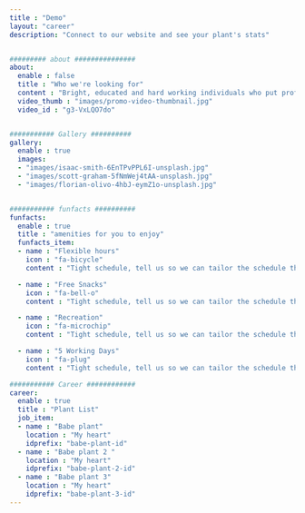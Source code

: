 ```yaml
---
title : "Demo"
layout: "career"
description: "Connect to our website and see your plant's stats"


######### about ###############
about:
  enable : false
  title : "Who we're looking for"
  content : "Bright, educated and hard working individuals who put professionalism first."
  video_thumb : "images/promo-video-thumbnail.jpg"
  video_id : "g3-VxLQO7do"


########### Gallery ##########
gallery:
  enable : true
  images:
  - "images/isaac-smith-6EnTPvPPL6I-unsplash.jpg"
  - "images/scott-graham-5fNmWej4tAA-unsplash.jpg"
  - "images/florian-olivo-4hbJ-eymZ1o-unsplash.jpg"


########### funfacts ##########
funfacts:
  enable : true
  title : "amenities for you to enjoy"
  funfacts_item:
  - name : "Flexible hours"
    icon : "fa-bicycle"
    content : "Tight schedule, tell us so we can tailor the schedule that fits your needs."

  - name : "Free Snacks"
    icon : "fa-bell-o"
    content : "Tight schedule, tell us so we can tailor the schedule that fits your needs."

  - name : "Recreation"
    icon : "fa-microchip"
    content : "Tight schedule, tell us so we can tailor the schedule that fits your needs."

  - name : "5 Working Days"
    icon : "fa-plug"
    content : "Tight schedule, tell us so we can tailor the schedule that fits your needs."

########### Career ############
career:
  enable : true
  title : "Plant List"
  job_item:
  - name : "Babe plant"
    location : "My heart"
    idprefix: "babe-plant-id"
  - name : "Babe plant 2 "
    location : "My heart"
    idprefix: "babe-plant-2-id"
  - name : "Babe plant 3"
    location : "My heart"
    idprefix: "babe-plant-3-id"
---
```

